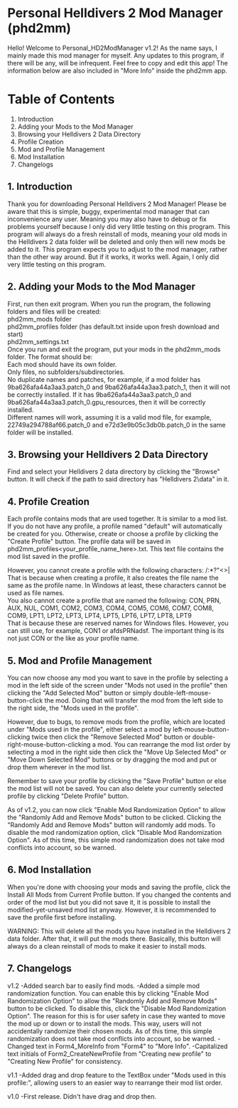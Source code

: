 # Personal Helldivers 2 Mod Manager (phd2mm)
Hello! Welcome to Personal_HD2ModManager v1.2!
As the name says, I mainly made this mod manager for myself.
Any updates to this program, if there will be any, will be infrequent.
Feel free to copy and edit this app!
The information below are also included in "More Info" inside the phd2mm app.

# Table of Contents
1. Introduction
2. Adding your Mods to the Mod Manager
3. Browsing your Helldivers 2 Data Directory
4. Profile Creation
5. Mod and Profile Management
6. Mod Installation
7. Changelogs


## 1. Introduction
Thank you for downloading Personal Helldivers 2 Mod Manager! Please be aware that this is
simple, buggy, experimental mod manager that can inconvenience any user. Meaning you
may also have to debug or fix problems yourself because I only did very little
testing on this program. This program will always do a fresh reinstall of mods,
meaning your old mods in the Helldivers 2 data folder will be deleted and only then
will new mods be added to it. This program expects you to adjust to the mod manager,
rather than the other way around. But if it works, it works well.
Again, I only did very little testing on this program.


## 2. Adding your Mods to the Mod Manager
First, run then exit program. When you run the program, the following folders and
files will be created: <br/>
phd2mm_mods folder <br/>
phd2mm_profiles folder (has default.txt inside upon fresh download and start) <br/>
phd2mm_settings.txt <br/>
Once you run and exit the program, put your mods in the phd2mm_mods folder.
The format should be: <br/>
Each mod should have its own folder. <br/>
Only files, no subfolders/subdirectories. <br/>
No duplicate names and patches, for example, if a mod folder has
9ba626afa44a3aa3.patch_0 and 9ba626afa44a3aa3.patch_1, then it will not be correctly installed.
If it has 9ba626afa44a3aa3.patch_0 and 9ba626afa44a3aa3.patch_0.gpu_resources, then
it will be correctly installed. <br/>
Different names will work, assuming it is a valid mod file, for example,
22749a294788af66.patch_0 and e72d3e9b05c3db0b.patch_0 in the same folder will be installed.


## 3. Browsing your Helldivers 2 Data Directory
Find and select your Helldivers 2 data directory by clicking the "Browse" button.
It will check if the path to said directory has "Helldivers 2\data" in it.


## 4. Profile Creation
Each profile contains mods that are used together. It is similar to a mod list.
If you do not have any profile, a profile named "default" will automatically
be created for you.
Otherwise, create or choose a profile by clicking the "Create Profile" button.
The profile data will be saved in phd2mm_profiles\<your_profile_name_here>.txt.
This text file contains the mod list saved in the profile.

However, you cannot create a profile with the following characters: \/:*?"<>| <br/>
That is because when creating a profile, it also creates the file name the same
as the profile name. In Windows at least, these characters cannot be used as file names. <br/>
You also cannot create a profile that are named the following:
CON, PRN, AUX, NUL, COM1, COM2, COM3, COM4, COM5, COM6, COM7, COM8,
COM9, LPT1, LPT2, LPT3, LPT4, LPT5, LPT6, LPT7, LPT8, LPT9 <br/>
That is because these are reserved names for Windows files. However, you can still use,
for example, CON1 or afdsPRNadsf. The important thing is its not just CON or the like
as your profile name.


## 5. Mod and Profile Management
You can now choose any mod you want to save in the profile by selecting a mod in the left
side of the screen under "Mods not used in the profile" then clicking the "Add Selected
Mod" button or simply double-left-mouse-button-click the mod. Doing that will transfer
the mod from the left side to the right side, the "Mods used in the profile".

However, due to bugs, to remove mods from the profile, which are located under "Mods used
in the profile", either select a mod by left-mouse-button-clicking twice then
click the "Remove Selected Mod" button or double-right-mouse-button-clicking a mod.
You can rearrange the mod list order by selecting a mod in the right side then click the 
"Move Up Selected Mod" or "Move Down Selected Mod" buttons or by dragging the mod and put
or drop them wherever in the mod list.

Remember to save your profile by clicking the "Save Profile" button or else the mod list will
not be saved.
You can also delete your currently selected profile by clicking "Delete Profile" button.

As of v1.2, you can now click "Enable Mod Randomization Option" to allow the
"Randomly Add and Remove Mods" button to be clicked. Clicking the "Randomly Add and
Remove Mods" button will randomly add mods. To disable the mod randomization option,
click "Disable Mod Randomization Option".
As of this time, this simple mod randomization does not take mod conflicts into account,
so be warned.


## 6. Mod Installation
When you're done with choosing your mods and saving the profile, click the Install All
Mods from Current Profile button.
If you changed the contents and order of the mod list but you did not save it,
it is possible to install the modified-yet-unsaved mod list anyway. However,
it is recommended to save the profile first before installing.

WARNING: This will delete all the mods you have installed in the Helldivers 2 data folder.
After that, it will put the mods there. Basically, this button will always do a clean
reinstall of mods to make it easier to install mods.

## 7. Changelogs
v1.2
-Added search bar to easily find mods.
-Added a simple mod randomization function. You can enable this by clicking "Enable
Mod Randomization Option" to allow the "Randomly Add and Remove Mods" button to be
clicked. To disable this, click the "Disable Mod Randomization Option".
The reason for this is for user safety in case they wanted to move the mod
up or down or to install the mods. This way, users will not accidentally randomize
their chosen mods.
As of this time, this simple randomization does not take mod conflicts into account,
so be warned.
-Changed text in Form4_MoreInfo from "Form4" to "More Info".
-Capitalized text initials of Form2_CreateNewProfile from "Creating new profile"
to "Creating New Profile" for consistency.
 
v1.1
-Added drag and drop feature to the TextBox under "Mods used in this profile:",
allowing users to an easier way to rearrange their mod list order.

v1.0
-First release. Didn't have drag and drop then.
